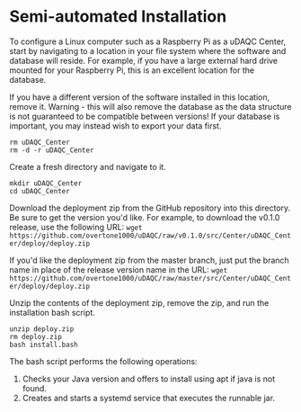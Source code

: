 # Semi-automated Installation

To configure a Linux computer such as a Raspberry Pi as a uDAQC Center, start by navigating to a location in your file system where the software and database will reside. For example, if you have a large external hard drive mounted for your Raspberry Pi, this is an excellent location for the database.

If you have a different version of the software installed in this location, remove it. Warning - this will also remove the database as the data structure is not guaranteed to be compatible between versions! If your database is important, you may instead wish to export your data first.
```
rm uDAQC_Center
rm -d -r uDAQC_Center
```

Create a fresh directory and navigate to it.
```
mkdir uDAQC_Center
cd uDAQC_Center
```

Download the deployment zip from the GitHub repository into this directory. Be sure to get the version you'd like. For example, to download the v0.1.0 release, use the following URL:
`wget https://github.com/overtone1000/uDAQC/raw/v0.1.0/src/Center/uDAQC_Center/deploy/deploy.zip`

If you'd like the deployment zip from the master branch, just put the branch name in place of the release version name in the URL:
`wget https://github.com/overtone1000/uDAQC/raw/master/src/Center/uDAQC_Center/deploy/deploy.zip`

Unzip the contents of the deployment zip, remove the zip, and run the installation bash script.
```
unzip deploy.zip
rm deploy.zip
bash install.bash
```

The bash script performs the following operations:
1. Checks your Java version and offers to install using apt if java is not found.
2. Creates and starts a systemd service that executes the runnable jar.
